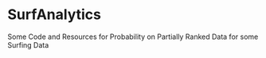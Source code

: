 # SurfAnalytics
Some Code and Resources for Probability on Partially Ranked Data for some Surfing Data
